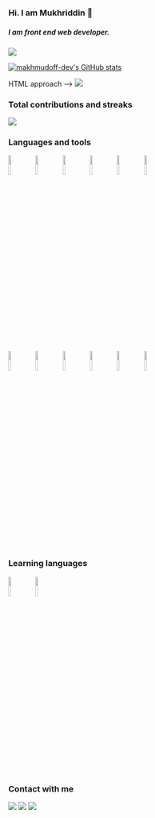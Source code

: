 ### Hi. I am Mukhriddin 👋
##### I am front end web developer. 

<img src="https://github-readme-stats.vercel.app/api?username=makhmudoff&show_icons=true&theme=dark"/>

[![makhmudoff-dev's GitHub stats](https://github-readme-stats.vercel.app/api/top-langs?username=makhmudoff-dev&hide=html,scss,stylus,blade,reactjs%20notebook,python,css,shell,batchfile,dockerfile,typescript&theme=algolia&show_icons=true)](https://github.com/makhmudoff-dev)



HTML approach -->
<img src="https://images.unsplash.com/photo-1511914265872-c40672604a80?ixlib=rb-1.2.1&ixid=MnwxMjA3fDB8MHxwaG90by1wYWdlfHx8fGVufDB8fHx8&auto=format&fit=crop&w=1074&q=80"/>


### Total contributions and streaks
<img src="https://github-readme-streak-stats.herokuapp.com/?user=zluvsand"/>


### Languages and tools
<code><img width="10%" src="https://www.vectorlogo.zone/logos/javascript/javascript-ar21.svg"></code>
<code><img width="10%" src="https://www.vectorlogo.zone/logos/w3_html5/w3_html5-ar21.svg"></code>
<code><img width="10%" src="https://www.vectorlogo.zone/logos/w3_css/w3_css-ar21.svg"></code>
<code><img width="10%" src="https://www.vectorlogo.zone/logos/getbootstrap/getbootstrap-ar21.svg"></code>
<code><img width="10%" src="https://www.vectorlogo.zone/logos/reactjs/reactjs-ar21.svg"></code>
<code><img width="10%" src="https://www.vectorlogo.zone/logos/python/python-ar21.svg"></code>
<br />
<code><img width="10%" src="https://www.vectorlogo.zone/logos/git-scm/git-scm-ar21.svg"></code>
<code><img width="10%" src="https://www.vectorlogo.zone/logos/github/github-ar21.svg"></code>
<code><img width="10%" src="https://www.vectorlogo.zone/logos/gitlab/gitlab-ar21.svg"></code>
<code><img width="10%" src="https://www.vectorlogo.zone/logos/js_webpack/js_webpack-ar21.svg"></code>
<code><img width="10%" src="https://www.vectorlogo.zone/logos/visualstudio_code/visualstudio_code-ar21.svg"></code>
<code><img width="10%" src="https://www.vectorlogo.zone/logos/ubuntu/ubuntu-ar21.svg"></code>

### Learning languages
<code><img width="10%" src="https://www.vectorlogo.zone/logos/golang/golang-ar21.svg"></code>
<code><img width="10%" src="https://www.vectorlogo.zone/logos/nodejs/nodejs-ar21.svg"></code>


### Contact with me
[![](https://img.shields.io/badge/Telegram-12100E?style=for-the-badge&logo=telegram&logoColor=white)](https://@gachon0316/@gachon0316)
[![](https://img.shields.io/badge/linkedin-%230077B5.svg?style=for-the-badge&logo=linkedin)](https://www.linkedin.com/in/muhriddin-mahmudov-19a3151a6/)
[![](https://img.shields.io/badge/Gmail-1ED760?style=for-the-badge&logo=gmail&logoColor=white)](https://open.gachon031698@gmail.com/playlist/7KmIUNWrK8wEHfQcQfFrQ1?si=0e2d44043b5a40a4)

